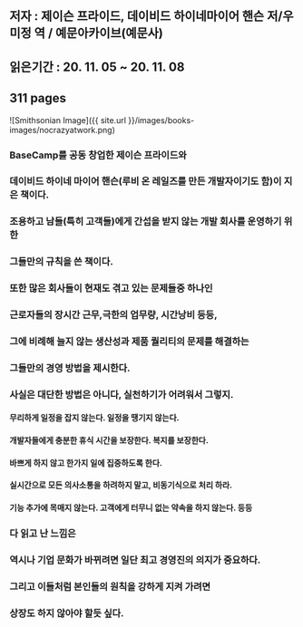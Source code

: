 ## 저자 : 제이슨 프라이드, 데이비드 하이네마이어 핸슨 저/우미정 역 / 예문아카이브(예문사)

## 읽은기간 : 20. 11. 05 ~ 20. 11. 08

## 311 pages

![Smithsonian Image]({{ site.url }}/images/books-images/nocrazyatwork.png)

### BaseCamp를 공동 창업한 제이슨 프라이드와

### 데이비드 하이네 마이어 핸슨(루비 온 레일즈를 만든 개발자이기도 함)이 지은 책이다.

### 조용하고 남들(특히 고객들)에게 간섭을 받지 않는 개발 회사를 운영하기 위한

### 그들만의 규칙을 쓴 책이다.

### 또한 많은 회사들이 현재도 겪고 있는 문제들중 하나인

### 근로자들의 장시간 근무,극한의 업무량, 시간낭비 등등,

### 그에 비례해 늘지 않는 생산성과 제품 퀄리티의 문제를 해결하는

### 그들만의 경영 방법을 제시한다.

### 사실은 대단한 방법은 아니다, 실천하기가 어려워서 그렇지.

#### 무리하게 일정을 잡지 않는다. 일정을 땡기지 않는다.

#### 개발자들에게 충분한 휴식 시간을 보장한다. 복지를 보장한다.

#### 바쁘게 하지 않고 한가지 일에 집중하도록 한다.

#### 실시간으로 모든 의사소통을 하려하지 말고, 비동기식으로 처리 하라.

#### 기능 추가에 목매지 않는다. 고객에게 터무니 없는 약속을 하지 않는다. 등등

### 다 읽고 난 느낌은

### 역시나 기업 문화가 바뀌려면 일단 최고 경영진의 의지가 중요하다.

### 그리고 이들처럼 본인들의 원칙을 강하게 지켜 가려면

### 상장도 하지 않아야 할듯 싶다.